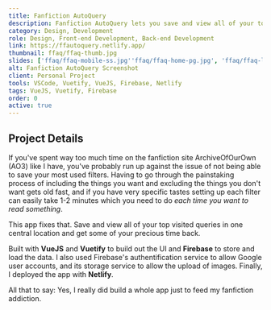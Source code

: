 ```yaml
---
title: Fanfiction AutoQuery
description: Fanfiction AutoQuery lets you save and view all of your top visited queries in one central location. Built with VueJS, Vuetify, and Firebase.
category: Design, Development
role: Design, Front-end Development, Back-end Development
link: https://ffautoquery.netlify.app/
thumbnail: ffaq/ffaq-thumb.jpg
slides: ['ffaq/ffaq-mobile-ss.jpg''ffaq/ffaq-home-pg.jpg', 'ffaq/ffaq-login-pg.jpg', 'ffaq/ffaq-modal-pg.jpg']
alt: Fanfiction AutoQuery Screenshot
client: Personal Project
tools: VSCode, Vuetify, VueJS, Firebase, Netlify
tags: VueJS, Vuetify, Firebase
order: 0
active: true
---
```


## Project Details

If you've spent way too much time on the fanfiction site ArchiveOfOurOwn (AO3) like I have, you've probably run up against the issue of not being able to save your most used filters. Having to go through the painstaking process of including the things you want and excluding the things you don't want gets old fast, and if you have very specific tastes setting up each filter can easily take 1-2 minutes which you need to do *each time you want to read something*.

This app fixes that. Save and view all of your top visited queries in one central location and get some of your precious time back.

Built with **VueJS** and **Vuetify** to build out the UI and **Firebase** to store and load the data. I also used Firebase's authentification service to allow Google user accounts, and its storage service to allow the upload of images. Finally, I deployed the app with **Netlify**.

All that to say: Yes, I really did build a whole app just to feed my fanfiction addiction.
